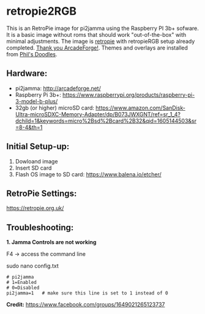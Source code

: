 # retropie2RGB

This is an RetroPie image for pi2jamma using the Raspberry PI 3b+ sofware.  It is a basic image without roms that should work "out-of-the-box" with minimal adjustments.  The image is [retropie](https://retropie.org.uk/download/) with retropieRGB setup already completed. [Thank you ArcadeForge!](https://github.com/arcadeforge/RetroPieRGB).  Themes and overlays are installed from [Phil's Doodles](https://github.com/lipebello/es-theme-retrorama).

## Hardware:
- pi2jamma: http://arcadeforge.net/
- Raspberry Pi 3b+: https://www.raspberrypi.org/products/raspberry-pi-3-model-b-plus/
- 32gb (or higher) microSD card: https://www.amazon.com/SanDisk-Ultra-microSDXC-Memory-Adapter/dp/B073JWXGNT/ref=sr_1_4?dchild=1&keywords=micro%2Bsd%2Bcard%2B32&qid=1605144503&sr=8-4&th=1

## Initial Setup-up:
1. Dowloand image
2. Insert SD card
3. Flash OS image to SD card: https://www.balena.io/etcher/

## RetroPie Settings:
https://retropie.org.uk/

## Troubleshooting:

**1.  Jamma Controls are not working**

F4 -> access the command line

sudo nano config.txt

```
# pi2jamma
# 1=Enabled
# 0=Disabled
pi2jamma=1   # make sure this line is set to 1 instead of 0
```

**Credit:**  https://www.facebook.com/groups/1649021265123737
